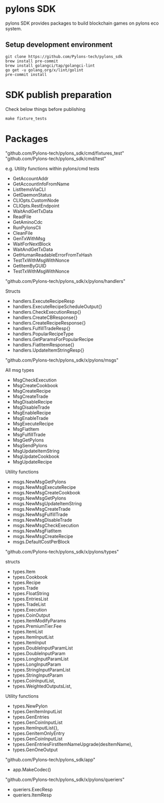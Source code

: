 # pylons SDK

pylons SDK provides packages to build blockchain games on pylons eco system.

## Setup development environment

```
git clone https://github.com/Pylons-tech/pylons_sdk
brew install pre-commit
brew install golangci/tap/golangci-lint
go get -u golang.org/x/lint/golint
pre-commit install
```

# SDK publish preparation

Check below things before publishing
```
make fixture_tests
```

# Packages

"github.com/Pylons-tech/pylons_sdk/cmd/fixtures_test"
"github.com/Pylons-tech/pylons_sdk/cmd/test"

e.g. Utility functions within pylons/cmd tests

- GetAccountAddr
- GetAccountInfoFromName
- ListItemsViaCLI
- GetDaemonStatus
- CLIOpts.CustomNode
- CLIOpts.RestEndpoint
- WaitAndGetTxData
- ReadFile
- GetAminoCdc
- RunPylonsCli
- CleanFile
- GenTxWithMsg
- WaitForNextBlock
- WaitAndGetTxData
- GetHumanReadableErrorFromTxHash
- TestTxWithMsgWithNonce
- GetItemByGUID
- TestTxWithMsgWithNonce




"github.com/Pylons-tech/pylons_sdk/x/pylons/handlers"

Structs

- handlers.ExecuteRecipeResp
- handlers.ExecuteRecipeScheduleOutput{}
- handlers.CheckExecutionResp{}
- handlers.CreateCBResponse{}
- handlers.CreateRecipeResponse{}
- handlers.FulfillTradeResp{}
- handlers.PopularRecipeType
- handlers.GetParamsForPopularRecipe
- handlers.FiatItemResponse{}
- handlers.UpdateItemStringResp{}

"github.com/Pylons-tech/pylons_sdk/x/pylons/msgs"

All msg types
- MsgCheckExecution
- MsgCreateCookbook
- MsgCreateRecipe
- MsgCreateTrade
- MsgDisableRecipe
- MsgDisableTrade
- MsgEnableRecipe
- MsgEnableTrade
- MsgExecuteRecipe
- MsgFiatItem
- MsgFulfillTrade
- MsgGetPylons
- MsgSendPylons
- MsgUpdateItemString
- MsgUpdateCookbook
- MsgUpdateRecipe

Utility functions 

- msgs.NewMsgGetPylons
- msgs.NewMsgExecuteRecipe
- msgs.NewMsgCreateCookbook
- msgs.NewMsgGetPylons
- msgs.NewMsgUpdateItemString
- msgs.NewMsgCreateTrade
- msgs.NewMsgFulfillTrade
- msgs.NewMsgDisableTrade
- msgs.NewMsgCheckExecution 
- msgs.NewMsgFiatItem
- msgs.NewMsgCreateRecipe
- msgs.DefaultCostPerBlock


"github.com/Pylons-tech/pylons_sdk/x/pylons/types"


structs

- types.Item
- types.Cookbook
- types.Recipe
- types.Trade
- types.FloatString
- types.EntriesList
- types.TradeList
- types.Execution
- types.CoinOutput
- types.ItemModifyParams
- types.PremiumTier.Fee
- types.ItemList 
- types.ItemInputList
- types.ItemInput
- types.DoubleInputParamList
- types.DoubleInputParam
- types.LongInputParamList
- types.LongInputParam
- types.StringInputParamList
- types.StringInputParam
- types.CoinInputList,
- types.WeightedOutputsList,

Utility functions 

- types.NewPylon
- types.GenItemInputList
- types.GenEntries
- types.GenCoinInputList
- types.ItemInputList{},
- types.GenItemOnlyEntry
- types.GenCoinInputList
- types.GenEntriesFirstItemNameUpgrade(desItemName),
- types.GenOneOutput

"github.com/Pylons-tech/pylons_sdk/app"

- app.MakeCodec()

"github.com/Pylons-tech/pylons_sdk/x/pylons/queriers"

- queriers.ExecResp
- queriers.ItemResp
